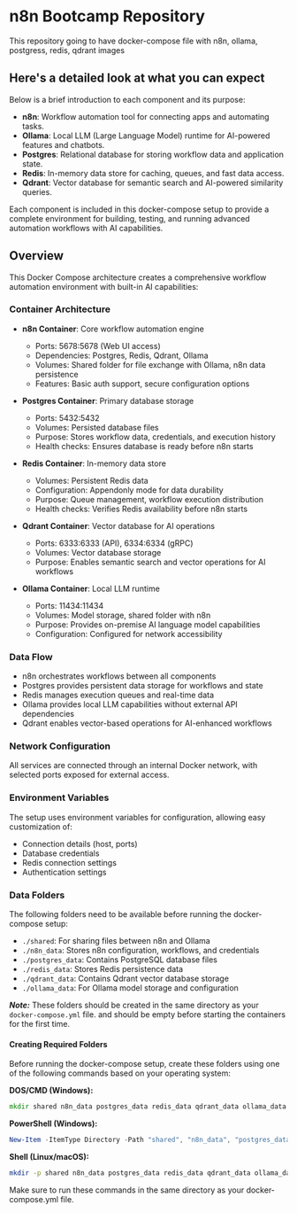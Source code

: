 # n8n Bootcamp Repository

This repository going to have docker-compose file with n8n, ollama, postgress, redis, qdrant images

## Here's a detailed look at what you can expect

Below is a brief introduction to each component and its purpose:

- **n8n**: Workflow automation tool for connecting apps and automating tasks.
- **Ollama**: Local LLM (Large Language Model) runtime for AI-powered features and chatbots.
- **Postgres**: Relational database for storing workflow data and application state.
- **Redis**: In-memory data store for caching, queues, and fast data access.
- **Qdrant**: Vector database for semantic search and AI-powered similarity queries.

Each component is included in this docker-compose setup to provide a complete environment for building, testing, and running advanced automation workflows with AI capabilities.

## Overview

This Docker Compose architecture creates a comprehensive workflow automation environment with built-in AI capabilities:

### Container Architecture

- **n8n Container**: Core workflow automation engine
  - Ports: 5678:5678 (Web UI access)
  - Dependencies: Postgres, Redis, Qdrant, Ollama
  - Volumes: Shared folder for file exchange with Ollama, n8n data persistence
  - Features: Basic auth support, secure configuration options

- **Postgres Container**: Primary database storage
  - Ports: 5432:5432
  - Volumes: Persisted database files
  - Purpose: Stores workflow data, credentials, and execution history
  - Health checks: Ensures database is ready before n8n starts

- **Redis Container**: In-memory data store
  - Volumes: Persistent Redis data
  - Configuration: Appendonly mode for data durability
  - Purpose: Queue management, workflow execution distribution
  - Health checks: Verifies Redis availability before n8n starts

- **Qdrant Container**: Vector database for AI operations
  - Ports: 6333:6333 (API), 6334:6334 (gRPC)
  - Volumes: Vector database storage
  - Purpose: Enables semantic search and vector operations for AI workflows

- **Ollama Container**: Local LLM runtime
  - Ports: 11434:11434
  - Volumes: Model storage, shared folder with n8n
  - Purpose: Provides on-premise AI language model capabilities
  - Configuration: Configured for network accessibility

### Data Flow

- n8n orchestrates workflows between all components
- Postgres provides persistent data storage for workflows and state
- Redis manages execution queues and real-time data
- Ollama provides local LLM capabilities without external API dependencies
- Qdrant enables vector-based operations for AI-enhanced workflows

### Network Configuration

All services are connected through an internal Docker network, with selected ports exposed for external access.

### Environment Variables

The setup uses environment variables for configuration, allowing easy customization of:

- Connection details (host, ports)
- Database credentials
- Redis connection settings
- Authentication settings

### Data Folders

The following folders need to be available before running the docker-compose setup:

- `./shared`: For sharing files between n8n and Ollama
- `./n8n_data`: Stores n8n configuration, workflows, and credentials
- `./postgres_data`: Contains PostgreSQL database files
- `./redis_data`: Stores Redis persistence data
- `./qdrant_data`: Contains Qdrant vector database storage
- `./ollama_data`: For Ollama model storage and configuration

**_Note:_** These folders should be created in the same directory as your `docker-compose.yml` file. and should be empty before starting the containers for the first time.

#### Creating Required Folders

Before running the docker-compose setup, create these folders using one of the following commands based on your operating system:

**DOS/CMD (Windows):**

```cmd
mkdir shared n8n_data postgres_data redis_data qdrant_data ollama_data
```

**PowerShell (Windows):**

```powershell
New-Item -ItemType Directory -Path "shared", "n8n_data", "postgres_data", "redis_data", "qdrant_data", "ollama_data" -Force
```

**Shell (Linux/macOS):**

```bash
mkdir -p shared n8n_data postgres_data redis_data qdrant_data ollama_data
```

Make sure to run these commands in the same directory as your docker-compose.yml file.

